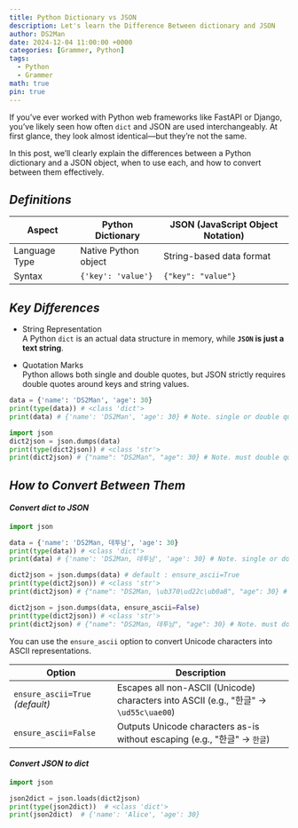 ```yaml
---
title: Python Dictionary vs JSON
description: Let's learn the Difference Between dictionary and JSON
author: DS2Man
date: 2024-12-04 11:00:00 +0000
categories: [Grammer, Python]
tags:
  - Python
  - Grammer
math: true
pin: true
---
```


If you’ve ever worked with Python web frameworks like FastAPI or Django, you’ve likely seen how often `dict` and JSON are used interchangeably. At first glance, they look almost identical—but they’re not the same.

In this post, we’ll clearly explain the differences between a Python dictionary and a JSON object, when to use each, and how to convert between them effectively.

## *Definitions*

|Aspect|Python Dictionary|JSON (JavaScript Object Notation)|
|---|---|---|
|Language Type|Native Python object|String-based data format|
|Syntax|`{'key': 'value'}`|`{"key": "value"}`|

## *Key Differences*

- String Representation    
  A Python `dict` is an actual data structure in memory, while **`JSON` is just a text string**.

- Quotation Marks    
  Python allows both single and double quotes, but JSON strictly requires double quotes around keys and string values.

```python
data = {'name': 'DS2Man', 'age': 30}
print(type(data)) # <class 'dict'>
print(data) # {'name': 'DS2Man', 'age': 30} # Note. single or double quotation

import json
dict2json = json.dumps(data)
print(type(dict2json)) # <class 'str'>
print(dict2json) # {"name": "DS2Man", "age": 30} # Note. must double quotation
```

## *How to Convert Between Them*

#### *Convert dict to JSON*

```python
import json

data = {'name': 'DS2Man, 데투남', 'age': 30}
print(type(data)) # <class 'dict'>
print(data) # {'name': 'DS2Man, 데투남', 'age': 30} # Note. single or double

dict2json = json.dumps(data) # default : ensure_ascii=True
print(type(dict2json)) # <class 'str'>
print(dict2json) # {"name": "DS2Man, \ub370\ud22c\ub0a8", "age": 30} # Note. must double

dict2json = json.dumps(data, ensure_ascii=False)
print(type(dict2json)) # <class 'str'>
print(dict2json) # {"name": "DS2Man, 데투남", "age": 30} # Note. must double
```

You can use the `ensure_ascii` option to convert Unicode characters into ASCII representations.

|Option|Description|
|---|---|
|`ensure_ascii=True` _(default)_|Escapes all non-ASCII (Unicode) characters into ASCII (e.g., "한글" → `\ud55c\uae00`)|
|`ensure_ascii=False`|Outputs Unicode characters as-is without escaping (e.g., "한글" → `한글`)|

#### *Convert JSON to dict*

```python
import json

json2dict = json.loads(dict2json)
print(type(json2dict))  # <class 'dict'>
print(json2dict)  # {'name': 'Alice', 'age': 30}
```
